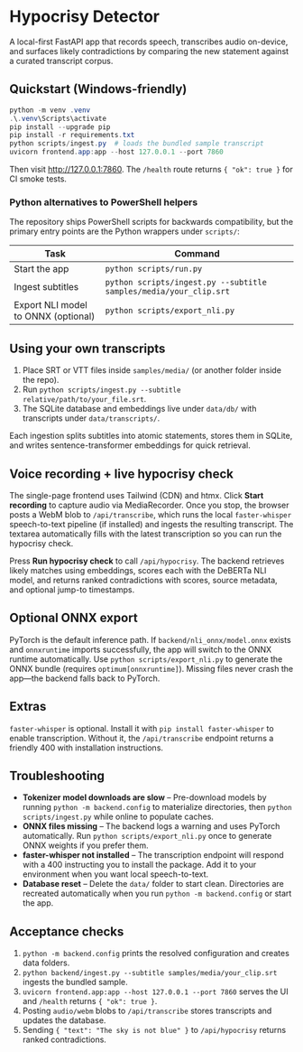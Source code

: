 # Hypocrisy Detector

A local-first FastAPI app that records speech, transcribes audio on-device, and surfaces likely
contradictions by comparing the new statement against a curated transcript corpus.

## Quickstart (Windows-friendly)

```powershell
python -m venv .venv
.\.venv\Scripts\activate
pip install --upgrade pip
pip install -r requirements.txt
python scripts/ingest.py  # loads the bundled sample transcript
uvicorn frontend.app:app --host 127.0.0.1 --port 7860
```

Then visit <http://127.0.0.1:7860>. The `/health` route returns `{ "ok": true }` for CI smoke tests.

### Python alternatives to PowerShell helpers

The repository ships PowerShell scripts for backwards compatibility, but the primary entry points
are the Python wrappers under `scripts/`:

| Task | Command |
|------|---------|
| Start the app | `python scripts/run.py` |
| Ingest subtitles | `python scripts/ingest.py --subtitle samples/media/your_clip.srt` |
| Export NLI model to ONNX (optional) | `python scripts/export_nli.py` |

## Using your own transcripts

1. Place SRT or VTT files inside `samples/media/` (or another folder inside the repo).
2. Run `python scripts/ingest.py --subtitle relative/path/to/your_file.srt`.
3. The SQLite database and embeddings live under `data/db/` with transcripts under `data/transcripts/`.

Each ingestion splits subtitles into atomic statements, stores them in SQLite, and writes
sentence-transformer embeddings for quick retrieval.

## Voice recording + live hypocrisy check

The single-page frontend uses Tailwind (CDN) and htmx. Click **Start recording** to capture audio via
MediaRecorder. Once you stop, the browser posts a WebM blob to `/api/transcribe`, which runs the
local `faster-whisper` speech-to-text pipeline (if installed) and ingests the resulting transcript.
The textarea automatically fills with the latest transcription so you can run the hypocrisy check.

Press **Run hypocrisy check** to call `/api/hypocrisy`. The backend retrieves likely matches using
embeddings, scores each with the DeBERTa NLI model, and returns ranked contradictions with scores,
source metadata, and optional jump-to timestamps.

## Optional ONNX export

PyTorch is the default inference path. If `backend/nli_onnx/model.onnx` exists and `onnxruntime`
imports successfully, the app will switch to the ONNX runtime automatically. Use `python scripts/export_nli.py`
to generate the ONNX bundle (requires `optimum[onnxruntime]`). Missing files never crash the app—the
backend falls back to PyTorch.

## Extras

`faster-whisper` is optional. Install it with `pip install faster-whisper` to enable transcription.
Without it, the `/api/transcribe` endpoint returns a friendly 400 with installation instructions.

## Troubleshooting

- **Tokenizer model downloads are slow** – Pre-download models by running `python -m backend.config`
to materialize directories, then `python scripts/ingest.py` while online to populate caches.
- **ONNX files missing** – The backend logs a warning and uses PyTorch automatically. Run
  `python scripts/export_nli.py` once to generate ONNX weights if you prefer them.
- **faster-whisper not installed** – The transcription endpoint will respond with a 400 instructing you
to install the package. Add it to your environment when you want local speech-to-text.
- **Database reset** – Delete the `data/` folder to start clean. Directories are recreated automatically
  when you run `python -m backend.config` or start the app.

## Acceptance checks

1. `python -m backend.config` prints the resolved configuration and creates data folders.
2. `python backend/ingest.py --subtitle samples/media/your_clip.srt` ingests the bundled sample.
3. `uvicorn frontend.app:app --host 127.0.0.1 --port 7860` serves the UI and `/health` returns `{ "ok": true }`.
4. Posting `audio/webm` blobs to `/api/transcribe` stores transcripts and updates the database.
5. Sending `{ "text": "The sky is not blue" }` to `/api/hypocrisy` returns ranked contradictions.
